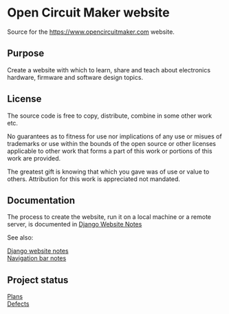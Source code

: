 # Open Circuit Maker website

Source for the https://www.opencircuitmaker.com website.

## Purpose

Create a website with which to learn, share and teach about electronics hardware, firmware and software design topics.

## License

The source code is free to copy, distribute, combine in some other work etc.

No guarantees as to fitness for use nor implications of any use or misues of trademarks or use within the bounds of the open source or other licenses applicable to other work that forms a part of this work or portions of this work are provided.

The greatest gift is knowing that which you gave was of use or value to others. Attribution for this work is appreciated not mandated.

## Documentation

The process to create the website, run it on a local machine or a remote server, is documented in [Django Website Notes](./django-website-notes/README.md)

See also:

[Django website notes](./django-website-notes/README.md)<br>
[Navigation bar notes](./django-website-notes/navbar.md)<br>

## Project status

[Plans](plans.md)<br>
[Defects](defects.md)

